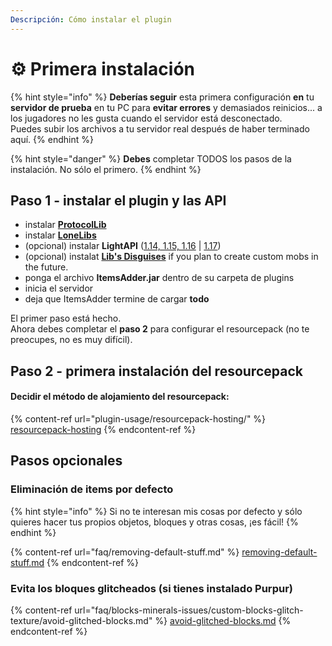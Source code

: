 ```yaml
---
Descripción: Cómo instalar el plugin
---
```


# ⚙ Primera instalación

{% hint style="info" %}
**Deberías seguir** esta primera configuración **en** tu **servidor de prueba** en tu PC para **evitar errores** y demasiados reinicios... a los jugadores no les gusta cuando el servidor está desconectado.\
Puedes subir los archivos a tu servidor real después de haber terminado aquí.
{% endhint %}

{% hint style="danger" %}
**Debes** completar TODOS los pasos de la instalación. No sólo el primero.
{% endhint %}

## Paso 1 - instalar el plugin y las API

* instalar [**ProtocolLib**](https://www.spigotmc.org/resources/protocollib.1997/)
* instalar [**LoneLibs**](https://www.spigotmc.org/resources/lonelibs.75974/)
* (opcional) instalar **LightAPI** ([1.14, 1.15, 1.16](http://a.devs.beer/lightapi-old) | [1.17](http://a.devs.beer/lightapi-new))
* (opcional) instalat [**Lib's Disguises**](https://www.spigotmc.org/resources/libs-disguises-free.81/) if you plan to create custom mobs in the future.
* ponga el archivo **ItemsAdder.jar** dentro de su carpeta de plugins
* inicia el servidor
* deja que ItemsAdder termine de cargar **todo**

El primer paso está hecho. \
Ahora debes completar el **paso 2** para configurar el resourcepack (no te preocupes, no es muy difícil).

## Paso 2 - primera instalación del resourcepack

#### Decidir el método de alojamiento del resourcepack:&#x20;

{% content-ref url="plugin-usage/resourcepack-hosting/" %}
[resourcepack-hosting](plugin-usage/resourcepack-hosting/)
{% endcontent-ref %}

## Pasos opcionales

### Eliminación de items por defecto

{% hint style="info" %}
Si no te interesan mis cosas por defecto y sólo quieres hacer tus propios objetos, bloques y otras cosas, ¡es fácil!
{% endhint %}

{% content-ref url="faq/removing-default-stuff.md" %}
[removing-default-stuff.md](faq/removing-default-stuff.md)
{% endcontent-ref %}

### Evita los bloques glitcheados (si tienes instalado Purpur)

{% content-ref url="faq/blocks-minerals-issues/custom-blocks-glitch-texture/avoid-glitched-blocks.md" %}
[avoid-glitched-blocks.md](faq/blocks-minerals-issues/custom-blocks-glitch-texture/avoid-glitched-blocks.md)
{% endcontent-ref %}
